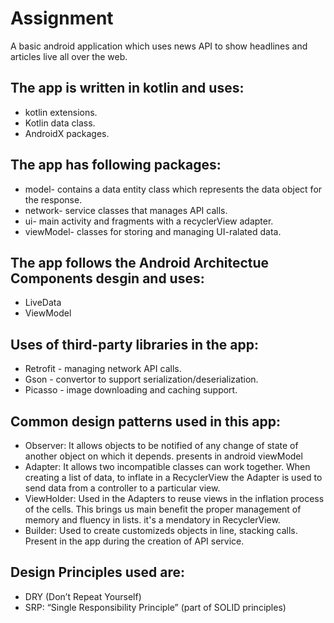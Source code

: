 	
# Assignment

A basic android application which uses news API to show headlines and articles live all over the web.

## The app is written in kotlin and uses:

* kotlin extensions.
* Kotlin data class.
* AndroidX packages.

## The app has following packages:

* model- contains a data entity class which represents the data object for the response.
* network- service classes that manages API calls.
* ui- main activity and fragments with a recyclerView adapter.
* viewModel- classes for storing and managing UI-ralated data.

## The app follows the Android Architectue Components desgin and uses:

* LiveData
* ViewModel

## Uses of third-party libraries in the app:

* Retrofit - managing network API calls.
* Gson - convertor to support serialization/deserialization.
* Picasso - image downloading and caching support.

## Common design patterns used in this app:

* Observer: It allows objects to be notified of any change of state of another object on which it depends. 
  presents in android viewModel
* Adapter: It allows two incompatible classes can work together. When creating a list of data, to inflate in a RecyclerView the Adapter   is used to send data from a controller to a particular view.
* ViewHolder: Used in the Adapters to reuse views in the inflation process of the cells. This brings us main benefit the proper    	   management of memory and fluency in lists. it's a mendatory in RecyclerView.
* Builder: Used to create customizeds objects in line, stacking calls. Present in the app during the creation of API service.

## Design Principles used are:

* DRY (Don’t Repeat Yourself)
* SRP: “Single Responsibility Principle” (part of SOLID principles)
